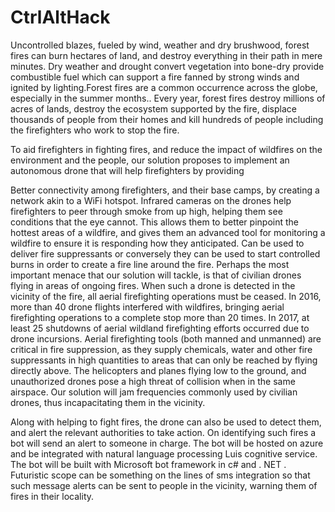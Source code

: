 # CtrlAltHack
Uncontrolled blazes, fueled by wind, weather and dry brushwood, forest fires can burn hectares of land, and destroy everything in their path in mere minutes. Dry weather and drought convert vegetation into bone-dry provide combustible fuel which can support a fire fanned by strong winds and ignited by lighting.Forest fires are a common occurrence across the globe, especially in the summer months.. Every year, forest fires destroy millions of acres of lands, destroy the ecosystem supported by the fire, displace thousands of people from their homes and kill hundreds of people including the firefighters who work to stop the fire. 

To aid firefighters in fighting fires, and reduce the impact of wildfires on the environment and the people, our solution proposes to implement an autonomous drone that will help firefighters by providing  

Better connectivity among firefighters, and their base camps, by creating a network akin to a WiFi hotspot. 
Infrared cameras on the drones help firefighters to peer through smoke from up high, helping them see conditions that the eye cannot. This allows them to better pinpoint the hottest areas of a wildfire, and gives them an advanced tool for monitoring a wildfire to ensure it is responding how they anticipated.
Can be used to deliver fire suppressants or conversely they can be used to start controlled burns in order to create a fire line around the fire. 
Perhaps the most important menace that our solution will tackle, is that of civilian drones flying in areas of ongoing fires. When such a drone is detected in the vicinity of the fire, all aerial firefighting operations must be ceased. In 2016, more than 40 drone flights interfered with wildfires, bringing aerial firefighting operations to a complete stop more than 20 times. In 2017, at least 25 shutdowns of aerial wildland firefighting efforts occurred due to drone incursions. Aerial firefighting tools (both manned and unmanned) are critical in fire suppression, as they supply chemicals, water and other fire suppressants in high quantities to areas that can only be reached by flying directly above. The helicopters and planes flying low to the ground, and unauthorized drones pose a high threat of collision when in the same airspace. Our solution will jam frequencies commonly used by civilian drones, thus incapacitating them in the vicinity. 

Along with helping to fight fires, the drone can also be used to detect them, and alert the relevant authorities to take action. On identifying such fires a bot will send an alert to someone in charge. The bot will be hosted on azure and be integrated with natural language processing Luis cognitive service. The bot will be built with Microsoft bot framework in c# and . NET . Futuristic scope can be something on the lines of sms integration so that such message alerts can be sent to people in the vicinity, warning them of fires in their locality. 

